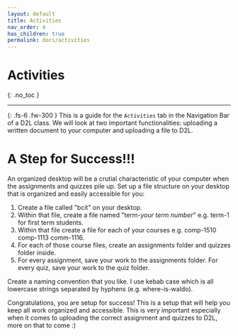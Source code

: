```yaml
---
layout: default
title: Activities
nav_order: 4
has_children: true
permalink: docs/activities
---
```


# Activities
{: .no_toc }

---
{: .fs-6 .fw-300 }
This is a guide for the `Activities` tab in the Navigation Bar of a D2L class. We will look at two important functionalities: uploading a written document to your computer and uploading a file to D2L.

# **A Step for Success!!!**
An organized desktop will be a crutial characteristic of your computer when the assignments and quizzes pile up. Set up a file structure on your desktop that is organized and easily accessible for you:

1. Create a file called "bcit" on your desktop.
2. Within that file, create a file named "term-*your term number*" e.g. term-1 for first term students.
3. Within that file create a file for each of your courses e.g. comp-1510 comp-1113 comm-1116.
4. For each of those course files, create an assignments folder and quizzes folder inside. 
5. For every assignment, save your work to the assignments folder. For every quiz, save your work to the quiz folder.

Create a naming convention that you like. I use kebab case which is all lowercase strings separated by hyphens (e.g. where-is-waldo).

Congratulations, you are setup for success! This is a setup that will help you keep all work organized and accessible. This is very important especially when it comes to uploading the correct assignment and quizzes to D2L, more on that to come :)


